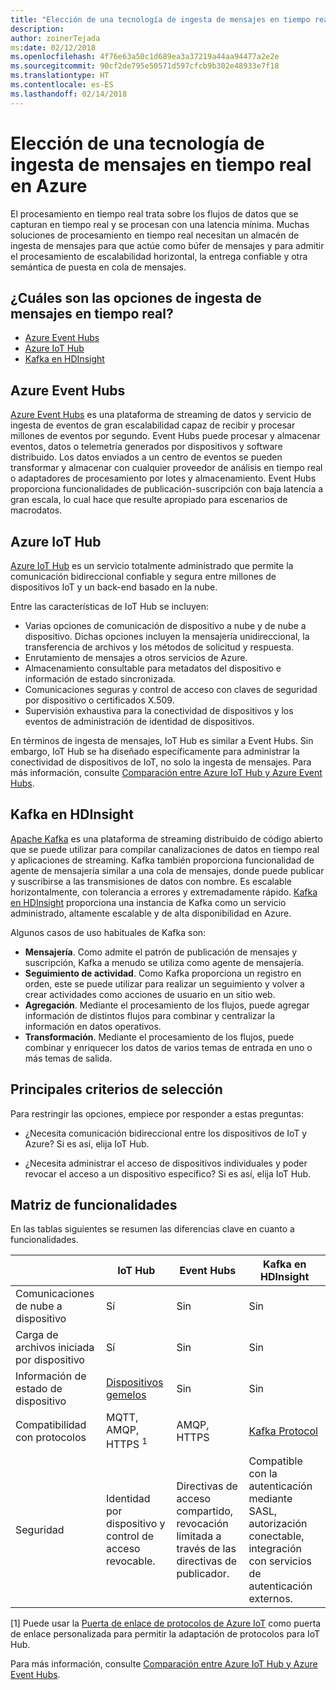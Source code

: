 ```yaml
---
title: "Elección de una tecnología de ingesta de mensajes en tiempo real"
description: 
author: zoinerTejada
ms:date: 02/12/2018
ms.openlocfilehash: 4f76e63a50c1d689ea3a37219a44aa94477a2e2e
ms.sourcegitcommit: 90cf2de795e50571d597cfcb9b302e48933e7f18
ms.translationtype: HT
ms.contentlocale: es-ES
ms.lasthandoff: 02/14/2018
---
```

# <a name="choosing-a-real-time-message-ingestion-technology-in-azure"></a>Elección de una tecnología de ingesta de mensajes en tiempo real en Azure

El procesamiento en tiempo real trata sobre los flujos de datos que se capturan en tiempo real y se procesan con una latencia mínima. Muchas soluciones de procesamiento en tiempo real necesitan un almacén de ingesta de mensajes para que actúe como búfer de mensajes y para admitir el procesamiento de escalabilidad horizontal, la entrega confiable y otra semántica de puesta en cola de mensajes. 

## <a name="what-are-your-options-for-real-time-message-ingestion"></a>¿Cuáles son las opciones de ingesta de mensajes en tiempo real?

- [Azure Event Hubs](/azure/event-hubs/)
- [Azure IoT Hub](/azure/iot-hub/)
- [Kafka en HDInsight](/azure/hdinsight/kafka/apache-kafka-get-started)

## <a name="azure-event-hubs"></a>Azure Event Hubs

[Azure Event Hubs](/azure/event-hubs/) es una plataforma de streaming de datos y servicio de ingesta de eventos de gran escalabilidad capaz de recibir y procesar millones de eventos por segundo. Event Hubs puede procesar y almacenar eventos, datos o telemetría generados por dispositivos y software distribuido. Los datos enviados a un centro de eventos se pueden transformar y almacenar con cualquier proveedor de análisis en tiempo real o adaptadores de procesamiento por lotes y almacenamiento. Event Hubs proporciona funcionalidades de publicación-suscripción con baja latencia a gran escala, lo cual hace que resulte apropiado para escenarios de macrodatos.

## <a name="azure-iot-hub"></a>Azure IoT Hub

[Azure IoT Hub](/azure/iot-hub/) es un servicio totalmente administrado que permite la comunicación bidireccional confiable y segura entre millones de dispositivos IoT y un back-end basado en la nube.

Entre las características de IoT Hub se incluyen:

* Varias opciones de comunicación de dispositivo a nube y de nube a dispositivo. Dichas opciones incluyen la mensajería unidireccional, la transferencia de archivos y los métodos de solicitud y respuesta.
* Enrutamiento de mensajes a otros servicios de Azure.
* Almacenamiento consultable para metadatos del dispositivo e información de estado sincronizada.
* Comunicaciones seguras y control de acceso con claves de seguridad por dispositivo o certificados X.509.
* Supervisión exhaustiva para la conectividad de dispositivos y los eventos de administración de identidad de dispositivos.

En términos de ingesta de mensajes, IoT Hub es similar a Event Hubs. Sin embargo, IoT Hub se ha diseñado específicamente para administrar la conectividad de dispositivos de IoT, no solo la ingesta de mensajes. Para más información, consulte [Comparación entre Azure IoT Hub y Azure Event Hubs](/azure/iot-hub/iot-hub-compare-event-hubs). 

## <a name="kafka-on-hdinsight"></a>Kafka en HDInsight

[Apache Kafka](https://kafka.apache.org/) es una plataforma de streaming distribuido de código abierto que se puede utilizar para compilar canalizaciones de datos en tiempo real y aplicaciones de streaming. Kafka también proporciona funcionalidad de agente de mensajería similar a una cola de mensajes, donde puede publicar y suscribirse a las transmisiones de datos con nombre. Es escalable horizontalmente, con tolerancia a errores y extremadamente rápido. [Kafka en HDInsight](/azure/hdinsight/kafka/apache-kafka-get-started) proporciona una instancia de Kafka como un servicio administrado, altamente escalable y de alta disponibilidad en Azure. 

Algunos casos de uso habituales de Kafka son:

* **Mensajería**. Como admite el patrón de publicación de mensajes y suscripción, Kafka a menudo se utiliza como agente de mensajería.
* **Seguimiento de actividad**. Como Kafka proporciona un registro en orden, este se puede utilizar para realizar un seguimiento y volver a crear actividades como acciones de usuario en un sitio web.
* **Agregación**. Mediante el procesamiento de los flujos, puede agregar información de distintos flujos para combinar y centralizar la información en datos operativos.
* **Transformación**. Mediante el procesamiento de los flujos, puede combinar y enriquecer los datos de varios temas de entrada en uno o más temas de salida.

## <a name="key-selection-criteria"></a>Principales criterios de selección

Para restringir las opciones, empiece por responder a estas preguntas:

- ¿Necesita comunicación bidireccional entre los dispositivos de IoT y Azure? Si es así, elija IoT Hub.

- ¿Necesita administrar el acceso de dispositivos individuales y poder revocar el acceso a un dispositivo específico? Si es así, elija IoT Hub.

## <a name="capability-matrix"></a>Matriz de funcionalidades

En las tablas siguientes se resumen las diferencias clave en cuanto a funcionalidades. 

| | IoT Hub | Event Hubs | Kafka en HDInsight |
| --- | --- | --- | --- |
| Comunicaciones de nube a dispositivo | Sí | Sin  | Sin  |
| Carga de archivos iniciada por dispositivo | Sí | Sin  | Sin  |
| Información de estado de dispositivo | [Dispositivos gemelos](/azure/iot-hub/iot-hub-devguide-device-twins) | Sin  | Sin  |
| Compatibilidad con protocolos | MQTT, AMQP, HTTPS <sup>1</sup> | AMQP, HTTPS | [Kafka Protocol](https://cwiki.apache.org/confluence/display/KAFKA/A+Guide+To+The+Kafka+Protocol) |
| Seguridad | Identidad por dispositivo y control de acceso revocable. | Directivas de acceso compartido, revocación limitada a través de las directivas de publicador. | Compatible con la autenticación mediante SASL, autorización conectable, integración con servicios de autenticación externos. |

[1] Puede usar la [Puerta de enlace de protocolos de Azure IoT](/azure/iot-hub/iot-hub-protocol-gateway) como puerta de enlace personalizada para permitir la adaptación de protocolos para IoT Hub.

Para más información, consulte [Comparación entre Azure IoT Hub y Azure Event Hubs](/azure/iot-hub/iot-hub-compare-event-hubss).
